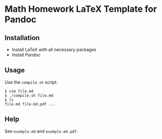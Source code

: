 # Math Homework LaTeX Template for Pandoc

## Installation

- Install LaTeX with all necessary packages
- Install Pandoc

## Usage

Use the `compile.sh` script.

```
$ vim file.md
$ ./compile.sh file.md
$ ls
file.md file.md.pdf ...
```

## Help

See `example.md` and `example.md.pdf`.
